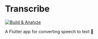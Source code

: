 # Transcribe

[![Build & Analyze](https://github.com/witetech/transcribe/actions/workflows/build.yml/badge.svg?branch=main)](https://github.com/witetech/transcribe/actions/workflows/build.yml)

A Flutter app for converting speech to text 📣
